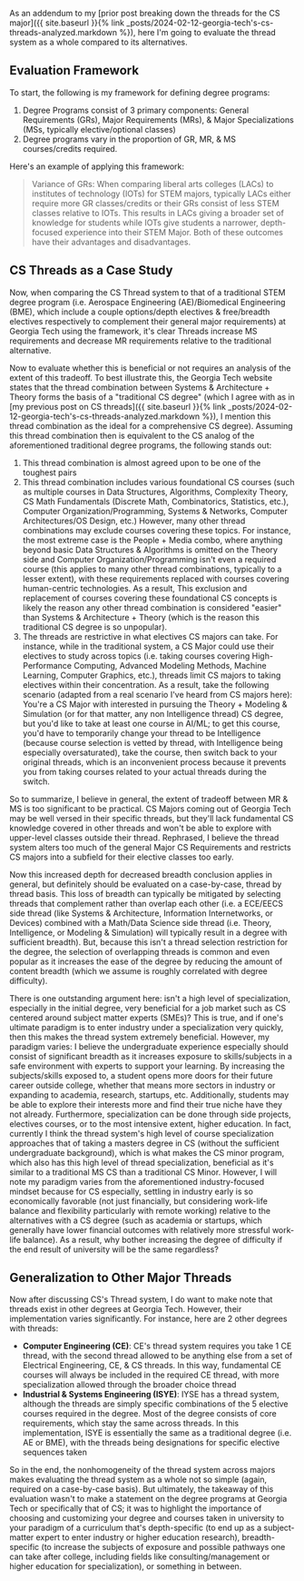 As an addendum to my [prior post breaking down the threads for the CS major]({{ site.baseurl }}{% link _posts/2024-02-12-georgia-tech's-cs-threads-analyzed.markdown %}), here I'm going to evaluate the thread system as a whole compared to its alternatives.

## Evaluation Framework

To start, the following is my framework for defining degree programs: 
1. Degree Programs consist of 3 primary components: General Requirements (GRs), Major Requirements (MRs), & Major Specializations (MSs, typically elective/optional classes)
2. Degree programs vary in the proportion of GR, MR, & MS courses/credits required.

Here's an example of applying this framework:
> Variance of GRs: When comparing liberal arts colleges (LACs) to institutes of technology (IOTs) for STEM majors, typically LACs either require more GR classes/credits or their GRs consist of less STEM classes relative to IOTs. This results in LACs giving a broader set of knowledge for students while IOTs give students a narrower, depth-focused experience into their STEM Major. Both of these outcomes have their advantages and disadvantages.

## CS Threads as a Case Study

Now, when comparing the CS Thread system to that of a traditional STEM degree program (i.e. Aerospace Engineering (AE)/Biomedical Engineering (BME), which include a couple options/depth electives & free/breadth electives respectively to complement their general major requirements) at Georgia Tech using the framework, it's clear Threads increase MS requirements and decrease MR requirements relative to the traditional alternative.

Now to evaluate whether this is beneficial or not requires an analysis of the extent of this tradeoff. To best illustrate this, the Georgia Tech website states that the thread combination between Systems & Architecture + Theory forms the basis of a "traditional CS degree" (which I agree with as in [my previous post on CS threads]({{ site.baseurl }}{% link _posts/2024-02-12-georgia-tech's-cs-threads-analyzed.markdown %}), I mention this thread combination as the ideal for a comprehensive CS degree). Assuming this thread combination then is equivalent to the CS analog of the aforementioned traditional degree programs, the following stands out:

1. This thread combination is almost agreed upon to be one of the toughest pairs
2. This thread combination includes various foundational CS courses (such as multiple courses in Data Structures, Algorithms, Complexity Theory, CS Math Fundamentals (Discrete Math, Combinatorics, Statistics, etc.), Computer Organization/Programming, Systems & Networks, Computer Architectures/OS Design, etc.) However, many other thread combinations may exclude courses covering these topics. For instance, the most extreme case is the People + Media combo, where anything beyond basic Data Structures & Algorithms is omitted on the Theory side and Computer Organization/Programming isn't even a required course (this applies to many other thread combinations, typically to a lesser extent), with these requirements replaced with courses covering human-centric technologies. As a result, This exclusion and replacement of courses covering these foundational CS concepts is likely the reason any other thread combination is considered "easier" than Systems & Architecture + Theory (which is the reason this traditional CS degree is so unpopular). 
3. The threads are restrictive in what electives CS majors can take. For instance, while in the traditional system, a CS Major could use their electives to study across topics (i.e. taking courses covering High-Performance Computing, Advanced Modeling Methods, Machine Learning, Computer Graphics, etc.), threads limit CS majors to taking electives within their concentration. As a result, take the following scenario (adapted from a real scenario I've heard from CS majors here): You're a CS Major with interested in pursuing the Theory + Modeling & Simulation (or for that matter, any non Intelligence thread) CS degree, but you'd like to take at least one course in AI/ML; to get this course, you'd have to temporarily change your thread to be Intelligence (because course selection is vetted by thread, with Intelligence being especially oversaturated), take the course, then switch back to your original threads, which is an inconvenient process because it prevents you from taking courses related to your actual threads during the switch. 

So to summarize, I believe in general, the extent of tradeoff between MR & MS is too significant to be practical. CS Majors coming out of Georgia Tech may be well versed in their specific threads, but they'll lack fundamental CS knowledge covered in other threads and won't be able to explore with upper-level classes outside their thread. Rephrased, I believe the thread system alters too much of the general Major CS Requirements and restricts CS majors into a subfield for their elective classes too early.

Now this increased depth for decreased breadth conclusion applies in general, but definitely should be evaluated on a case-by-case, thread by thread basis. This loss of breadth can typically be mitigated by selecting threads that complement rather than overlap each other (i.e. a ECE/EECS side thread (like Systems & Architecture, Information Internetworks, or Devices) combined with a Math/Data Science side thread (i.e. Theory, Intelligence, or Modeling & Simulation) will typically result in a degree with sufficient breadth). But, because this isn't a thread selection restriction for the degree, the selection of overlapping threads is common and even popular as it increases the ease of the degree by reducing the amount of content breadth (which we assume is roughly correlated with degree difficulty). 

There is one outstanding argument here: isn't a high level of specialization, especially in the initial degree, very beneficial for a job market such as CS centered around subject matter experts (SMEs)? This is true, and if one's ultimate paradigm is to enter industry under a specialization very quickly, then this makes the thread system extremely beneficial. However, my paradigm varies: I believe the undergraduate experience especially should consist of significant breadth as it increases exposure to skills/subjects in a safe environment with experts to support your learning. By increasing the subjects/skills exposed to, a student opens more doors for their future career outside college, whether that means more sectors in industry or expanding to academia, research, startups, etc. Additionally, students may be able to explore their interests more and find their true niche have they not already. Furthermore, specialization can be done through side projects, electives courses, or to the most intensive extent, higher education. In fact, currently I think the thread system's high level of course specialization approaches that of taking a masters degree in CS (without the sufficient undergraduate background), which is what makes the CS minor program, which also has this high level of thread specialization, beneficial as it's similar to a traditional MS CS than a traditional CS Minor. However, I will note my paradigm varies from the aforementioned industry-focused mindset because for CS especially, settling in industry early is so economically favorable (not just financially, but considering work-life balance and flexibility particularly with remote working) relative to the alternatives with a CS degree (such as academia or startups, which generally have lower financial outcomes with relatively more stressful work-life balance). As a result, why bother increasing the degree of difficulty if the end result of university will be the same regardless?

## Generalization to Other Major Threads

Now after discussing CS's Thread system, I do want to make note that threads exist in other degrees at Georgia Tech. However, their implementation varies significantly. For instance, here are 2 other degrees with threads:
- **Computer Engineering (CE)**: CE's thread system requires you take 1 CE thread, with the second thread allowed to be anything else from a set of Electrical Engineering, CE, & CS threads. In this way, fundamental CE courses will always be included in the required CE thread, with more specialization allowed through the broader choice thread
- **Industrial & Systems Engineering (ISYE)**: IYSE has a thread system, although the threads are simply specific combinations of the 5 elective courses required in the degree. Most of the degree consists of core requirements, which stay the same across threads. In this implementation, ISYE is essentially the same as a traditional degree (i.e. AE or BME), with the threads being designations for specific elective sequences taken

So in the end, the nonhomogeneity of the thread system across majors makes evaluating the thread system as a whole not so simple (again, required on a case-by-case basis). But ultimately, the takeaway of this evaluation wasn't to make a statement on the degree programs at Georgia Tech or specifically that of CS; it was to highlight the importance of choosing and customizing your degree and courses taken in university to your paradigm of a curriculum that's depth-specific (to end up as a subject-matter expert to enter industry or higher education research), breadth-specific (to increase the subjects of exposure and possible pathways one can take after college, including fields like consulting/management or higher education for specialization), or something in between.
